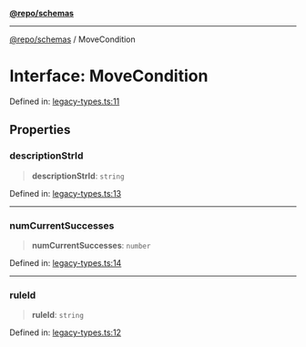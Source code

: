 [**@repo/schemas**](../README.md)

***

[@repo/schemas](../README.md) / MoveCondition

# Interface: MoveCondition

Defined in: [legacy-types.ts:11](https://github.com/alexqguo/drinking-board-game-v3/blob/b790afaa2e3b8fa2b8d92187d67ae85cb9db6cc2/packages/schemas/src/legacy-types.ts#L11)

## Properties

### descriptionStrId

> **descriptionStrId**: `string`

Defined in: [legacy-types.ts:13](https://github.com/alexqguo/drinking-board-game-v3/blob/b790afaa2e3b8fa2b8d92187d67ae85cb9db6cc2/packages/schemas/src/legacy-types.ts#L13)

***

### numCurrentSuccesses

> **numCurrentSuccesses**: `number`

Defined in: [legacy-types.ts:14](https://github.com/alexqguo/drinking-board-game-v3/blob/b790afaa2e3b8fa2b8d92187d67ae85cb9db6cc2/packages/schemas/src/legacy-types.ts#L14)

***

### ruleId

> **ruleId**: `string`

Defined in: [legacy-types.ts:12](https://github.com/alexqguo/drinking-board-game-v3/blob/b790afaa2e3b8fa2b8d92187d67ae85cb9db6cc2/packages/schemas/src/legacy-types.ts#L12)
